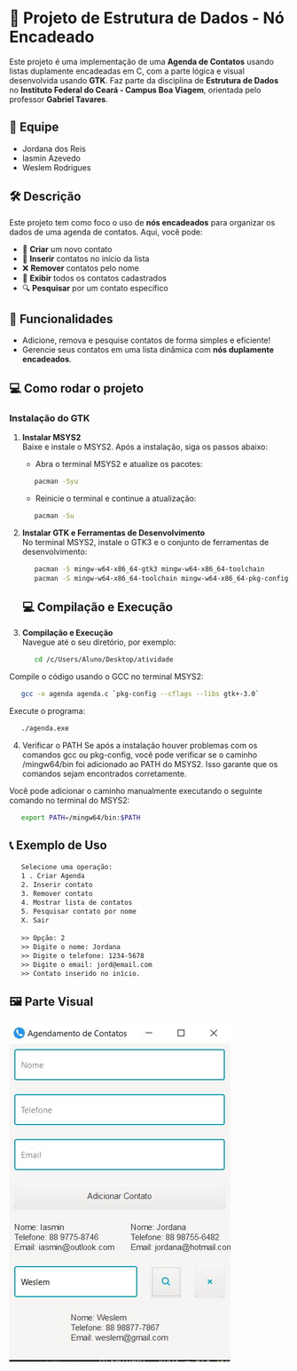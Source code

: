 # 📒 Projeto de Estrutura de Dados - Nó Encadeado

Este projeto é uma implementação de uma **Agenda de Contatos** usando listas duplamente encadeadas em C, com a parte lógica e visual desenvolvida usando **GTK**. Faz parte da disciplina de **Estrutura de Dados** no **Instituto Federal do Ceará - Campus Boa Viagem**, orientada pelo professor **Gabriel Tavares**.

## 👥 Equipe

- Jordana dos Reis
- Iasmin Azevedo
- Weslem Rodrigues

## 🛠️ Descrição

Este projeto tem como foco o uso de **nós encadeados** para organizar os dados de uma agenda de contatos. Aqui, você pode:

- 📇 **Criar** um novo contato
- 📝 **Inserir** contatos no início da lista
- ❌ **Remover** contatos pelo nome
- 📜 **Exibir** todos os contatos cadastrados
- 🔍 **Pesquisar** por um contato específico

## 🚀 Funcionalidades

- Adicione, remova e pesquise contatos de forma simples e eficiente!
- Gerencie seus contatos em uma lista dinâmica com **nós duplamente encadeados**.

## 💻 Como rodar o projeto

### Instalação do GTK

1. **Instalar MSYS2**  
   Baixe e instale o MSYS2. Após a instalação, siga os passos abaixo:

   - Abra o terminal MSYS2 e atualize os pacotes:
   ```bash
      pacman -Syu
   ```
   - Reinicie o terminal e continue a atualização:
   ```bash
      pacman -Su
   ```

2. **Instalar GTK e Ferramentas de Desenvolvimento**  
   No terminal MSYS2, instale o GTK3 e o conjunto de ferramentas de desenvolvimento:
   ```bash
      pacman -S mingw-w64-x86_64-gtk3 mingw-w64-x86_64-toolchain
      pacman -S mingw-w64-x86_64-toolchain mingw-w64-x86_64-pkg-config
   ```

   ## 💻 Compilação e Execução

3. **Compilação e Execução**  
   Navegue até o seu diretório, por exemplo:
   ```bash
      cd /c/Users/Aluno/Desktop/atividade
   ```

Compile o código usando o GCC no terminal MSYS2:

```bash
   gcc -o agenda agenda.c `pkg-config --cflags --libs gtk+-3.0`
```

Execute o programa:
```bash
   ./agenda.exe
```

4. Verificar o PATH
Se após a instalação houver problemas com os comandos gcc ou pkg-config, você pode verificar se o caminho /mingw64/bin foi adicionado ao PATH do MSYS2. Isso garante que os comandos sejam encontrados corretamente.

Você pode adicionar o caminho manualmente executando o seguinte comando no terminal do MSYS2:

```bash
   export PATH=/mingw64/bin:$PATH
```

## 📞 Exemplo de Uso

```plaintext
   Selecione uma operação:
   1 . Criar Agenda
   2. Inserir contato
   3. Remover contato
   4. Mostrar lista de contatos
   5. Pesquisar contato por nome
   X. Sair

   >> Opção: 2
   >> Digite o nome: Jordana
   >> Digite o telefone: 1234-5678
   >> Digite o email: jord@email.com
   >> Contato inserido no início.
```

## 🖼️ Parte Visual
![Agenda](AgendaVisual.JPG)
